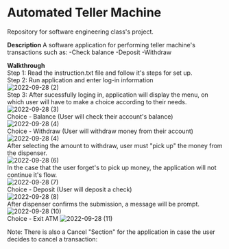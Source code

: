 # Automated Teller Machine
 Repository for software engineering class's project.

**Description**
A software application for performing teller machine's transactions such as:
 -Check balance
 -Deposit
 -Withdraw
 
 **Walkthrough**
 <br>
 Step 1: Read the instruction.txt file and follow it's steps for set up.
 <br>
 Step 2: Run application and enter log-in information
 <br>
 ![2022-09-28 (2)](https://user-images.githubusercontent.com/74178789/192752850-7769acb8-081b-4bd1-aa71-085942156762.png)
<br>
 Step 3: After sucessfully loging in, application will display the menu, on which user will have to make a choice according to their needs.
 <br>
 ![2022-09-28 (3)](https://user-images.githubusercontent.com/74178789/192753070-20150a4d-a84b-4425-a46f-fcdd3f7105cd.png)
 <br>
 Choice - Balance (User will check their account's balance)
 <br>
 ![2022-09-28 (4)](https://user-images.githubusercontent.com/74178789/192753262-42f8174e-148e-4ea8-ab6a-bcba700e2bd5.png)
 <br>
 Choice - Withdraw (User will withdraw money from their account)
 <br>
 ![2022-09-28 (4)](https://user-images.githubusercontent.com/74178789/192753397-cb9ff7f8-f46f-4cc5-bca3-c4fde39ef24e.png)
 <br>
  After selecting the amount to withdraw, user must "pick up" the money from the dispenser.
  <br>
  ![2022-09-28 (6)](https://user-images.githubusercontent.com/74178789/192753798-27cb9dd9-544d-42fd-b431-0857555a4d88.png)
  <br>
  In the case that the user forget's to pick up money, the application will not continue it's flow.
  <br>
  ![2022-09-28 (7)](https://user-images.githubusercontent.com/74178789/192753922-b6d31103-e067-4915-a911-a21f8ffab6e8.png)
  <br>
  Choice - Deposit (User will deposit a check)
  <br>
  ![2022-09-28 (8)](https://user-images.githubusercontent.com/74178789/192754126-22c25a05-acf6-44ae-9254-d7516ee15690.png)
  <br>
  After dispenser confirms the submission, a message will be prompt.
  <br>
  ![2022-09-28 (10)](https://user-images.githubusercontent.com/74178789/192754311-8b74d28b-20e1-4b07-8a50-7ff5ae34c50e.png)
  <br>
  Choice - Exit ATM
  ![2022-09-28 (11)](https://user-images.githubusercontent.com/74178789/192754354-ca4c7677-7d8c-4375-8561-8e1ba31fd137.png)

  Note: There is also a Cancel "Section" for the application in case the user decides to cancel a transaction:
  
  



 
 

